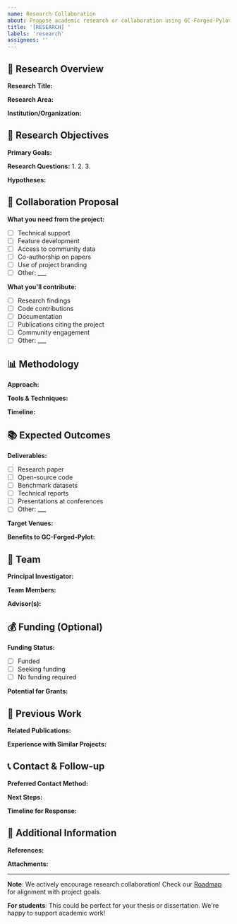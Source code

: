 ```yaml
---
name: Research Collaboration
about: Propose academic research or collaboration using GC-Forged-Pylot
title: '[RESEARCH] '
labels: 'research'
assignees: ''
---
```


## 🔬 Research Overview

**Research Title:**
<!-- Your research project title -->

**Research Area:**
<!-- e.g., Self-improving AI, Autonomous Agents, Federated Learning, etc. -->

**Institution/Organization:**
<!-- University, research lab, or organization -->

## 🎯 Research Objectives

**Primary Goals:**
<!-- What are you trying to achieve? -->

**Research Questions:**
1. 
2. 
3. 

**Hypotheses:**
<!-- If applicable, what are you testing? -->

## 🤝 Collaboration Proposal

**What you need from the project:**
- [ ] Technical support
- [ ] Feature development
- [ ] Access to community data
- [ ] Co-authorship on papers
- [ ] Use of project branding
- [ ] Other: ___

**What you'll contribute:**
- [ ] Research findings
- [ ] Code contributions
- [ ] Documentation
- [ ] Publications citing the project
- [ ] Community engagement
- [ ] Other: ___

## 📊 Methodology

**Approach:**
<!-- Describe your research methodology -->

**Tools & Techniques:**
<!-- What methods will you use? -->

**Timeline:**
<!-- Expected duration and milestones -->

## 📚 Expected Outcomes

**Deliverables:**
- [ ] Research paper
- [ ] Open-source code
- [ ] Benchmark datasets
- [ ] Technical reports
- [ ] Presentations at conferences
- [ ] Other: ___

**Target Venues:**
<!-- Where do you plan to publish? (conferences, journals, etc.) -->

**Benefits to GC-Forged-Pylot:**
<!-- How will this research benefit the project? -->

## 👥 Team

**Principal Investigator:**
<!-- Name, affiliation, contact -->

**Team Members:**
<!-- List team members and their roles -->

**Advisor(s):**
<!-- If applicable -->

## 💰 Funding (Optional)

**Funding Status:**
- [ ] Funded
- [ ] Seeking funding
- [ ] No funding required

**Potential for Grants:**
<!-- Any opportunities for joint grant applications? -->

## 🌟 Previous Work

**Related Publications:**
<!-- List any relevant previous work -->

**Experience with Similar Projects:**
<!-- Background that makes your team suited for this research -->

## 📞 Contact & Follow-up

**Preferred Contact Method:**
<!-- Email, GitHub, other -->

**Next Steps:**
<!-- What should happen next? -->

**Timeline for Response:**
<!-- When do you need an answer? -->

## 📎 Additional Information

**References:**
<!-- Links to papers, proposals, or related work -->

**Attachments:**
<!-- Research proposal, CV, other relevant documents -->

---

**Note**: We actively encourage research collaboration! Check our [Roadmap](../../docs/ROADMAP.md) for alignment with project goals.

**For students**: This could be perfect for your thesis or dissertation. We're happy to support academic work!
